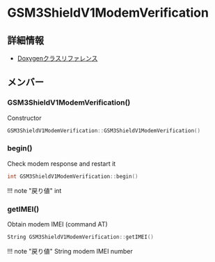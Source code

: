 # GSM3ShieldV1ModemVerification



## 詳細情報

- [Doxygenクラスリファレンス](https://lang-ship.com/reference/Arduino/latest/class_g_s_m3_shield_v1_modem_verification.html)

## メンバー

### GSM3ShieldV1ModemVerification()


Constructor 
```c
GSM3ShieldV1ModemVerification::GSM3ShieldV1ModemVerification()
```



### begin()


Check modem response and restart it 
```c
int GSM3ShieldV1ModemVerification::begin()
```

!!! note "戻り値"
	int



### getIMEI()


Obtain modem IMEI (command AT) 

```c
String GSM3ShieldV1ModemVerification::getIMEI()
```

!!! note "戻り値"
	String modem IMEI number 




